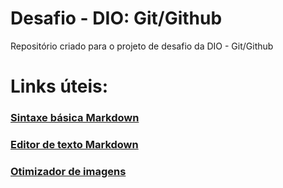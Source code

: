 # Desafio - DIO: Git/Github

Repositório criado para o projeto de desafio da DIO - Git/Github


# Links úteis:

### [Sintaxe básica Markdown](https://www.markdownguide.org/basic-syntax/)
### [Editor de texto Markdown](https://pandao.github.io/editor.md/en.html)
### [Otimizador de imagens](https://tinyjpg.com/)
